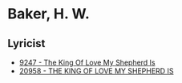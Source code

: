 # Baker, H. W.

## Lyricist

- [9247 - The King Of Love My Shepherd Is](/hymns/9247.md)
- [20958 - THE KING OF LOVE MY SHEPHERD IS](/hymns/20958.md)

